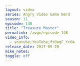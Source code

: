 ```yaml
---
layout: video
series: Angry Video Game Nerd
season: 11
episode: 148
title: "Treasure Master"
permalink: /avgn/episode-148
video_info:
  - youtube;YouTube;ft0aqF_Yc0A
release_date: 2017-09-20
mike_notes:
toggle: off
---
```

